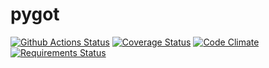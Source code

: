 # pygot

[![Github Actions Status](https://github.com/ernane/pygot/workflows/main-workflow/badge.svg)](https://github.com/ernane/pygot/actions) [![Coverage Status](https://codecov.io/gh/ernane/pygot/branch/feature%2Fci/graph/badge.svg)](https://codecov.io/gh/ernane/pygot) [![Code Climate](https://codeclimate.com/github/ernane/pygot/badges/gpa.svg)](https://codeclimate.com/github/ernane/pygot) [![Requirements Status](https://requires.io/github/ernane/pygot/requirements.svg?branch=feature%2Fci)](https://requires.io/github/ernane/pygot/requirements/?branch=feature%2Fci)
